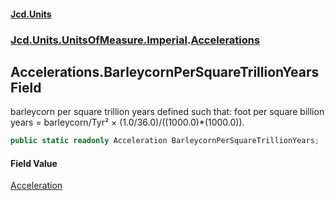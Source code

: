 #### [Jcd.Units](index.md 'index')

### [Jcd.Units.UnitsOfMeasure.Imperial](Jcd.Units.UnitsOfMeasure.Imperial.md 'Jcd.Units.UnitsOfMeasure.Imperial').[Accelerations](Accelerations.md 'Jcd.Units.UnitsOfMeasure.Imperial.Accelerations')

## Accelerations.BarleycornPerSquareTrillionYears Field

barleycorn per square trillion years defined such that: foot per square billion years = barleycorn/Tyr² ×
(1.0/36.0)/((1000.0)*(1000.0)).

```csharp
public static readonly Acceleration BarleycornPerSquareTrillionYears;
```

#### Field Value

[Acceleration](Acceleration.md 'Jcd.Units.UnitTypes.Acceleration')